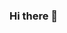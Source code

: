 ### Hi there 👋

<!--
**fetuha-gebremekeal/fetuha-gebremekeal** is a ✨ _special_ ✨ repository because its `README.md` (this file) appears on your GitHub profile.

Here are some ideas to get you started:

- 🔭 I’m currently a highschool student
- 🌱 I’m currently learning to code
- 📫 How to reach me:fethawit.gebremekeal@mths.ca
- ⚡ Fun fact: I love music
-->
